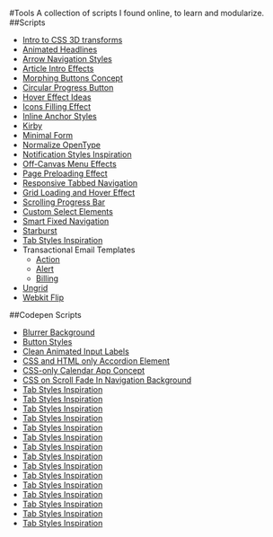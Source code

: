 #Tools
	A collection of scripts I found online, to learn and modularize.
##Scripts
- [Intro to CSS 3D transforms](http://nonlinear.github.io/tools/scripts/3dtransforms/index.html)
- [Animated Headlines](http://nonlinear.github.io/tools/scripts/animated-headline/index.html)
- [Arrow Navigation Styles](http://nonlinear.github.io/tools/scripts/ArrowNavigationStyles/index.html)
- [Article Intro Effects](http://nonlinear.github.io/tools/scripts/ArticleIntroEffects/index.html)
- [Morphing Buttons Concept](http://nonlinear.github.io/tools/scripts/ButtonComponentMorph/index.html)
- [Circular Progress Button](http://nonlinear.github.io/tools/scripts/CircularProgressButton/index.html)
- [Hover Effect Ideas](http://nonlinear.github.io/tools/scripts/HoverEffectIdeas/index.html)
- [Icons Filling Effect](http://nonlinear.github.io/tools/scripts/icons-filling-effect/index.html)
- [Inline Anchor Styles](http://nonlinear.github.io/tools/scripts/InlineAnchorStyles/index.html)
- [Kirby](http://nonlinear.github.io/tools/scripts/kirby-2.0.0/index.html)
- [Minimal Form](http://nonlinear.github.io/tools/scripts/MinimalForm/index.html)
- [Normalize OpenType](http://nonlinear.github.io/tools/scripts/normalize-opentype/test/index.html)
- [Notification Styles Inspiration](http://nonlinear.github.io/tools/scripts/NotificationStyles/index.html)
- [Off-Canvas Menu Effects](http://nonlinear.github.io/tools/scripts/OffCanvasMenuEffects/index.html)
- [Page Preloading Effect](http://nonlinear.github.io/tools/scripts/PagePreloadingEffect/index.html)
- [Responsive Tabbed Navigation](http://nonlinear.github.io/tools/scripts/responsive-tabbed-navigation/index.html)
- [Grid Loading and Hover Effect](http://nonlinear.github.io/tools/scripts/SamsungGrid/index.html)
- [Scrolling Progress Bar](http://nonlinear.github.io/tools/scripts/scrolling-progress-bar/index.html)
- [Custom Select Elements](http://nonlinear.github.io/tools/scripts/SelectInspiration/index.html)
- [Smart Fixed Navigation](http://nonlinear.github.io/tools/scripts/smart-fixed-navigation/index.html)
- [Starburst](http://nonlinear.github.io/tools/scripts/Starburst/index.html)
- [Tab Styles Inspiration](http://nonlinear.github.io/tools/scripts/TabStylesInspiration/index.html)
- Transactional Email Templates
	- [Action](http://nonlinear.github.io/tools/scripts/transactional-email-templates/templates/action.html)
	- [Alert](http://nonlinear.github.io/tools/scripts/transactional-email-templates/templates/alert.html)
	- [Billing](http://nonlinear.github.io/tools/scripts/transactional-email-templates/templates/billing.html)
- [Ungrid](http://nonlinear.github.io/tools/scripts/ungrid-gh-pages/index.html)
- [Webkit Flip](http://nonlinear.github.io/tools/scripts/webkit-flip/demo/index.html)

##Codepen Scripts

- [Blurrer Background](http://nonlinear.github.io/tools/scripts/blurred-background-css)
- [Button Styles](http://nonlinear.github.io/tools/scripts/button-styles)
- [Clean Animated Input Labels](http://nonlinear.github.io/tools/scripts/clean-animated-input-labels)
- [CSS and HTML only Accordion Element](http://nonlinear.github.io/tools/scripts/css-html-only-accordion-element)
- [CSS-only Calendar App Concept](http://nonlinear.github.io/tools/scripts/css-only-calendar-app-concept)
- [CSS on Scroll Fade In Navigation Background](http://nonlinear.github.io/tools/scripts/css3-on-scroll-fade-in-navigation-background)
- [Tab Styles Inspiration](http://nonlinear.github.io/tools/scripts/flattastic-pro-color-palette)
- [Tab Styles Inspiration](http://nonlinear.github.io/tools/scripts/floating-label-contact-form)
- [Tab Styles Inspiration](http://nonlinear.github.io/tools/scripts/hover-css)
- [Tab Styles Inspiration](http://nonlinear.github.io/tools/scripts/kontext)
- [Tab Styles Inspiration](http://nonlinear.github.io/tools/scripts/lollipop-transition)
- [Tab Styles Inspiration](http://nonlinear.github.io/tools/scripts/no-js-tabs-that-scale-down-to-menu)
- [Tab Styles Inspiration](http://nonlinear.github.io/tools/scripts/presenting-csshake)
- [Tab Styles Inspiration](http://nonlinear.github.io/tools/scripts/pull-menu-menu-interaction-concept)
- [Tab Styles Inspiration](http://nonlinear.github.io/tools/scripts/pure-css-toggle-buttons)
- [Tab Styles Inspiration](http://nonlinear.github.io/tools/scripts/radio-button)
- [Tab Styles Inspiration](http://nonlinear.github.io/tools/scripts/rotated-table-headers)
- [Tab Styles Inspiration](http://nonlinear.github.io/tools/scripts/sliding-tags)
- [Tab Styles Inspiration](http://nonlinear.github.io/tools/scripts/svg-css3-menu-burger-button)
- [Tab Styles Inspiration](http://nonlinear.github.io/tools/scripts/zoom-and-blur-background-image)
- [Tab Styles Inspiration](http://nonlinear.github.io/tools/scripts)